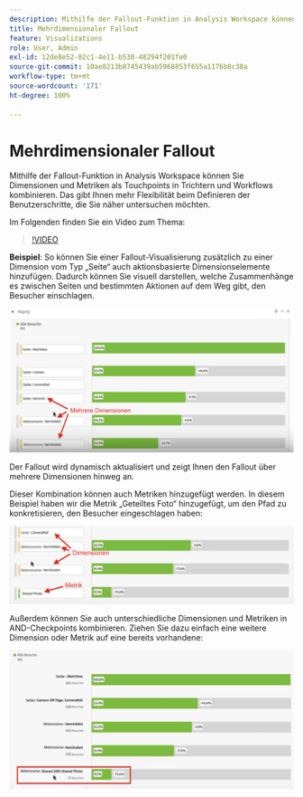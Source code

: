```yaml
---
description: Mithilfe der Fallout-Funktion in Analysis Workspace können Sie Dimensionen und Metriken als Touchpoints in Trichtern und Workflows kombinieren. Das gibt Ihnen mehr Flexibilität beim Definieren der Benutzerschritte, die Sie näher untersuchen möchten.
title: Mehrdimensionaler Fallout
feature: Visualizations
role: User, Admin
exl-id: 12de8e52-02c1-4e11-b530-48294f201fe0
source-git-commit: 10ae8213b8745439ab5968853f655a1176b8c38a
workflow-type: tm+mt
source-wordcount: '171'
ht-degree: 100%

---
```


# Mehrdimensionaler Fallout

Mithilfe der Fallout-Funktion in Analysis Workspace können Sie Dimensionen und Metriken als Touchpoints in Trichtern und Workflows kombinieren. Das gibt Ihnen mehr Flexibilität beim Definieren der Benutzerschritte, die Sie näher untersuchen möchten.

Im Folgenden finden Sie ein Video zum Thema:

>[!VIDEO](https://video.tv.adobe.com/v/24043/?quality=12)

**Beispiel**: So können Sie einer Fallout-Visualisierung zusätzlich zu einer Dimension vom Typ „Seite“ auch aktionsbasierte Dimensionselemente hinzufügen. Dadurch können Sie visuell darstellen, welche Zusammenhänge es zwischen Seiten und bestimmten Aktionen auf dem Weg gibt, den Besucher einschlagen.

![](assets/interdimensional-fallout1.png)

Der Fallout wird dynamisch aktualisiert und zeigt Ihnen den Fallout über mehrere Dimensionen hinweg an.

Dieser Kombination können auch Metriken hinzugefügt werden. In diesem Beispiel haben wir die Metrik „Geteiltes Foto“ hinzugefügt, um den Pfad zu konkretisieren, den Besucher eingeschlagen haben:

![](assets/interdimensional-fallout2.png)

Außerdem können Sie auch unterschiedliche Dimensionen und Metriken in AND-Checkpoints kombinieren. Ziehen Sie dazu einfach eine weitere Dimension oder Metrik auf eine bereits vorhandene:

![](assets/interdimensional-fallout3.png)

